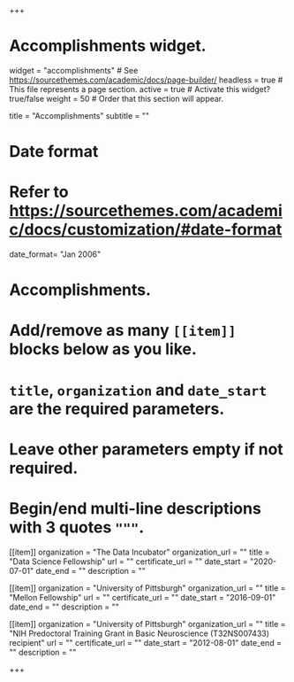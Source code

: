 +++
# Accomplishments widget.
widget = "accomplishments"  # See https://sourcethemes.com/academic/docs/page-builder/
headless = true  # This file represents a page section.
active = true  # Activate this widget? true/false
weight = 50  # Order that this section will appear.

title = "Accomplish&shy;ments"
subtitle = ""

# Date format
#   Refer to https://sourcethemes.com/academic/docs/customization/#date-format
date_format= "Jan 2006"

# Accomplishments.
#   Add/remove as many `[[item]]` blocks below as you like.
#   `title`, `organization` and `date_start` are the required parameters.
#   Leave other parameters empty if not required.
#   Begin/end multi-line descriptions with 3 quotes `"""`.

[[item]]
  organization = "The Data Incubator"
  organization_url = ""
  title = "Data Science Fellowship"
  url = ""
  certificate_url = ""
  date_start = "2020-07-01"
  date_end = ""
  description = ""

[[item]]
  organization = "University of Pittsburgh"
  organization_url = ""
  title = "Mellon Fellowship"
  url = ""
  certificate_url = ""
  date_start = "2016-09-01"
  date_end = ""
  description = ""
  
[[item]]
  organization = "University of Pittsburgh"
  organization_url = ""
  title = "NIH Predoctoral Training Grant in Basic Neuroscience (T32NS007433) recipient"
  url = ""
  certificate_url = ""
  date_start = "2012-08-01"
  date_end = ""
  description = ""

+++
